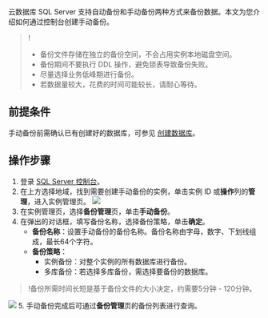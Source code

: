 云数据库 SQL Server 支持自动备份和手动备份两种方式来备份数据。本文为您介绍如何通过控制台创建手动备份。
>!
>- 备份文件存储在独立的备份空间，不会占用实例本地磁盘空间。
>- 备份期间不要执行 DDL 操作，避免锁表导致备份失败。
>- 尽量选择业务低峰期进行备份。
>- 若数据量较大，花费的时间可能较长，请耐心等待。

## 前提条件
手动备份前需确认已有创建好的数据库，可参见 [创建数据库](https://cloud.tencent.com/document/product/238/43284)。

## 操作步骤
1. 登录 [SQL Server 控制台](https://console.cloud.tencent.com/sqlserver)。
2. 在上方选择地域，找到需要创建手动备份的实例，单击实例 ID 或**操作**列的**管理**，进入实例管理页。
![](https://qcloudimg.tencent-cloud.cn/raw/3bb7a0be93f6fb3fa7879389c90b9876.png)
3. 在实例管理页，选择**备份管理**页，单击**手动备份**。
4. 在弹出的对话框，填写备份名称，选择备份策略，单击**确定**。
   - **备份名称**：设置手动备份的备份名称。备份名称由字母，数字、下划线组成，最长64个字符。
   - **备份策略**：
     - 实例备份：对整个实例的所有数据库进行备份。
     - 多库备份：若选择多库备份，需选择要备份的数据库。
>!备份所需时间长短是基于备份文件的大小决定，约需要5分钟 - 120分钟。
>
![](https://qcloudimg.tencent-cloud.cn/raw/633fc767923d5df5cf8ffa5dc382530e.png)
5. 手动备份完成后可通过**备份管理**页的备份列表进行查询。


